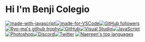 # Hi I'm Benji Colegio
[![made-with-javascript](https://img.shields.io/badge/Made%20with-JavaScript-1f425f.svg)](https://www.javascript.com)[![made-for-VSCode](https://img.shields.io/badge/Made%20for-VSCode-1f425f.svg)](https://code.visualstudio.com/)[![GitHub followers](https://img.shields.io/github/followers/Naereen.svg?style=social&label=Follow&maxAge=2592000)](https://github.com/Naereen?tab=followers)[![Ryo-ma's github trophy](https://github-profile-trophy.vercel.app/?username=Naereen&row=1)](https://github.com/ryo-ma/github-profile-trophy)[![GitHub](https://badgen.net/badge/icon/github?icon=github&label)](https://github.com)[![Visual Studio](https://img.shields.io/badge/--6C33AF?logo=visual%20studio)](https://visualstudio.microsoft.com/)[![JavaScript](https://img.shields.io/badge/--F7DF1E?logo=javascript&logoColor=000)](https://www.javascript.com/)[![Photoshop](https://img.shields.io/badge/--31A8FF?logo=adobe%20photoshop&logoColor=000)](https://www.photoshop.com/)[![Discord](https://badgen.net/badge/icon/discord?icon=discord&label)](https://https://discord.com/)[![Twitter](https://badgen.net/badge/icon/twitter?icon=twitter&label)](https://twitter.com)
[![Naereen's top languages](https://github-readme-stats.vercel.app/api/top-langs/?username=Naereen&theme=blue-green)](https://github.com/anuraghazra/github-readme-stats)
